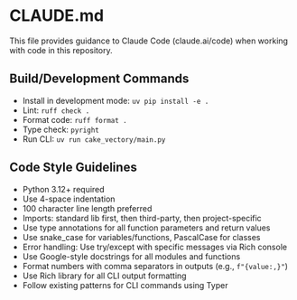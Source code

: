 # CLAUDE.md

This file provides guidance to Claude Code (claude.ai/code) when working with code in this repository.

## Build/Development Commands
- Install in development mode: `uv pip install -e .`
- Lint: `ruff check .`
- Format code: `ruff format .`
- Type check: `pyright`
- Run CLI: `uv run cake_vectory/main.py`

## Code Style Guidelines
- Python 3.12+ required
- Use 4-space indentation
- 100 character line length preferred
- Imports: standard lib first, then third-party, then project-specific
- Use type annotations for all function parameters and return values
- Use snake_case for variables/functions, PascalCase for classes
- Error handling: Use try/except with specific messages via Rich console
- Use Google-style docstrings for all modules and functions
- Format numbers with comma separators in outputs (e.g., `f"{value:,}"`)
- Use Rich library for all CLI output formatting
- Follow existing patterns for CLI commands using Typer
